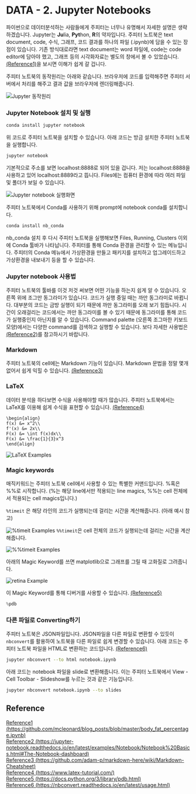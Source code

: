# DATA - 2. Jupyter Notebooks

파이썬으로 데이터분석하는 사람들에게 주피터는 너무나 유명해서 자세한 설명은 생략하겠습니다. Jupyter는 **Ju**lia, **Pyt**hon, **R**의 약자입니다. 주피터 노트북은 text document, code, 수식, 그래프, 코드 결과를 하나의 파일 (.ipynb)에 담을 수 있는 장점이 있습니다. 기존 방식대로라면 text document는 word 파일에, code는 code editor에 담아야 했고, 그래프 등의 시각화자료는 별도의 창에서 볼 수 있었습니다. [(Reference1)](https://github.com/mcleonard/blog_posts/blob/master/body_fat_percentage.ipynb)을 보시면 이해가 쉽게 갈 겁니다.  

주피터 노트북의 동작원리는 아래와 같습니다. 브라우저에 코드를 입력해주면 주피터 서버에서 처리를 해주고 결과 값을 브라우저에 렌더링해줍니다.

![Jupyter 동작원리](https://cdn.bkshin.com/devRecord/2019/03/22/DAND2_1.PNG)



### Jupyter Notebook 설치 및 실행

```bash
conda install jupyter notebook
```

위 코드로 주피터 노트북을 설치할 수 있습니다. 아래 코드는 방금 설치한 주피터 노트북을 실행합니다.

```bash
jupyter notebook
```

기본적으로 주소를 보면 localhost:8888로 되어 있을 겁니다. 저는 localhost:8888을 사용하고 있어 localhost:8889라고 뜹니다. Files에는 컴퓨터 환경에 따라 여러 파일 및 폴더가 보일 수 있습니다.

![Jupyter notebook 실행화면](https://cdn.bkshin.com/devRecord/2019/03/22/DAND2_2.PNG) 


주피터 노트북에서 Conda를 사용하기 위해 prompt에 notebook conda를 설치합니다.

```bash
conda install nb_conda
```

nb_conda 설치 후 다시 주피터 노트북을 실행해보면 Files, Running, Clusters 이외에 Conda 툴바가 나타납니다. 주피터를 통해 Conda 환경을 관리할 수 있는 메뉴입니다. 주피터의 Conda 메뉴에서 가상환경을 만들고 패키지를 설치하고 업그레이드하고 가상환경을 내보내기 등을 할 수 있습니다. 



### Jupyter notebook 사용법

주피터 노트북의 툴바를 이것 저것 써보면 어떤 기능을 하는지 쉽게 알 수 있습니다. 오른쪽 위에 조그만 동그라미가 있습니다. 코드가 실행 중일 때는 까만 동그라미로 바뀝니다. 대부분의 코드는 금방 실행이 되기 때문에 까만 동그라미를 오래 보기 힘듭니다. 시간이 오래걸리는 코드에서는 까만 동그라미를 볼 수 있기 때문에 동그라미를 통해 코드가 실행중인지 아닌지를 알 수 있습니다. Command palette (오른쪽 조그마한 키보드 모양)에서는 다양한 command를 검색하고 실행할 수 있습니다. 보다 자세한 사용법은 [(Reference2)](https://jupyter-notebook.readthedocs.io/en/latest/examples/Notebook/Notebook%20Basics.html#The-Notebook-dashboard)를 참고하시기 바랍니다.



### Markdown

주피터 노트북의 cell에는 Markdown 기능이 있습니다. Markdown 문법을 정말 몇개 없어서 쉽게 익힐 수 있습니다. [(Reference3)](https://github.com/adam-p/markdown-here/wiki/Markdown-Cheatsheet)



### LaTeX

데이터 분석을 하다보면 수식을 사용해야할 때가 많습니다. 주피터 노트북에서는 LaTeX를 이용해 쉽게 수식을 표현할 수 있습니다. [(Reference4)](https://www.latex-tutorial.com/)

```
\begin{align}
f(x) &= x^2\\
f'(x) &= 2x\\
F(x) &= \int f(x)dx\\
F(x) &= \frac{1}{3}x^3
\end{align}
```

![LaTeX Examples](https://cdn.bkshin.com/devRecord/2019/03/22/DAND2_6.PNG) 


### Magic keywords

매직키워드는 주피터 노트북 cell에서 사용할 수 있는 특별한 커맨드입니다. %혹은 %%로 시작합니다. (%는 해당 line에서만 적용되는 line magics, %%는 cell 전체에서 적용되는 cell magics입니다.)

```%timeit``` 은 해당 라인의 코드가 실행되는데 걸리는 시간을 계산해줍니다. (아래 예시 참고)

![%timeit Examples](https://cdn.bkshin.com/devRecord/2019/03/22/DAND2_3.png) 
```%%timeit```은 cell 전체의 코드가 실행되는데 걸리는 시간을 계산해줍니다.

![%%timeit Examples](https://cdn.bkshin.com/devRecord/2019/03/22/DAND2_4.png) 



아래의 Magic Keyword를 쓰면 matplotlib으로 그래프를 그릴 때 고화질로 그려줍니다.

![retina Example](https://cdn.bkshin.com/devRecord/2019/03/22/DAND2_5.png) 

이 Magic Keyword를 통해 디버거를 사용할 수 있습니다. [(Reference5)](https://docs.python.org/3/library/pdb.html)

```python
%pdb
```



### 다른 파일로 Converting하기

주피터 노트북은 JSON파일입니다. JSON파일을 다른 파일로 변환할 수 있듯이 ```nbconvert```를 활용하여 노트북을 다른 파일로 쉽게 변경할 수 있습니다. 아래 코드는 주피터 노트북 파일을 HTML로 변환하는 코드입니다. [(Reference6)](https://nbconvert.readthedocs.io/en/latest/usage.html)

```bash
jupyter nbconvert --to html notebook.ipynb
```

아래 코드는 notebook 파일을 slide로 변환해줍니다. 이는 주피터 노트북에서 View - Cell Toolbar - Slideshow를 누르는 것과 같은 기능입니다.

```bash
jupyter nbconvert notebook.ipynb --to slides
```



## Reference

[Reference1 (https://github.com/mcleonard/blog_posts/blob/master/body_fat_percentage.ipynb)](https://www.udacity.com/)  
[Reference2 (https://jupyter-notebook.readthedocs.io/en/latest/examples/Notebook/Notebook%20Basics.html#The-Notebook-dashboard)](https://jupyter-notebook.readthedocs.io/en/latest/examples/Notebook/Notebook%20Basics.html#The-Notebook-dashboard)  
[Reference3 (https://github.com/adam-p/markdown-here/wiki/Markdown-Cheatsheet)](https://github.com/adam-p/markdown-here/wiki/Markdown-Cheatsheet)  
[Reference4 (https://www.latex-tutorial.com/)](https://www.latex-tutorial.com/)  
[Reference5 (https://docs.python.org/3/library/pdb.html)](https://docs.python.org/3/library/pdb.html)  
[Reference6 (https://nbconvert.readthedocs.io/en/latest/usage.html)](https://nbconvert.readthedocs.io/en/latest/usage.html)  
